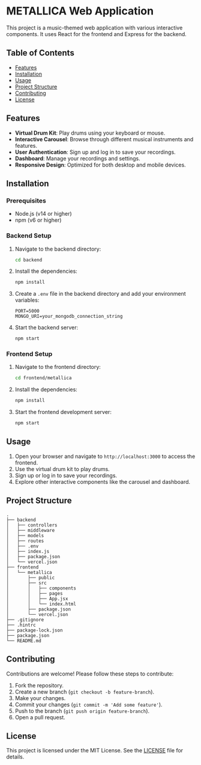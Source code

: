 # METALLICA Web Application

This project is a music-themed web application with various interactive components. It uses React for the frontend and Express for the backend.

## Table of Contents

- [Features](#features)
- [Installation](#installation)
- [Usage](#usage)
- [Project Structure](#project-structure)
- [Contributing](#contributing)
- [License](#license)

## Features

- **Virtual Drum Kit**: Play drums using your keyboard or mouse.
- **Interactive Carousel**: Browse through different musical instruments and features.
- **User Authentication**: Sign up and log in to save your recordings.
- **Dashboard**: Manage your recordings and settings.
- **Responsive Design**: Optimized for both desktop and mobile devices.

## Installation

### Prerequisites

- Node.js (v14 or higher)
- npm (v6 or higher)

### Backend Setup

1. Navigate to the backend directory:
   ```bash
   cd backend
   ```

2. Install the dependencies:
   ```bash
   npm install
   ```

3. Create a `.env` file in the backend directory and add your environment variables:
   ```env
   PORT=5000
   MONGO_URI=your_mongodb_connection_string
   ```

4. Start the backend server:
   ```bash
   npm start
   ```

### Frontend Setup

1. Navigate to the frontend directory:
   ```bash
   cd frontend/metallica
   ```

2. Install the dependencies:
   ```bash
   npm install
   ```

3. Start the frontend development server:
   ```bash
   npm start
   ```

## Usage

1. Open your browser and navigate to `http://localhost:3000` to access the frontend.
2. Use the virtual drum kit to play drums.
3. Sign up or log in to save your recordings.
4. Explore other interactive components like the carousel and dashboard.

## Project Structure

```
.
├── backend
│   ├── controllers
│   ├── middleware
│   ├── models
│   ├── routes
│   ├── .env
│   ├── index.js
│   ├── package.json
│   └── vercel.json
├── frontend
│   └── metallica
│       ├── public
│       ├── src
│       │   ├── components
│       │   ├── pages
│       │   ├── App.jsx
│       │   └── index.html
│       ├── package.json
│       └── vercel.json
├── .gitignore
├── .hintrc
├── package-lock.json
├── package.json
└── README.md
```

## Contributing

Contributions are welcome! Please follow these steps to contribute:

1. Fork the repository.
2. Create a new branch (`git checkout -b feature-branch`).
3. Make your changes.
4. Commit your changes (`git commit -m 'Add some feature'`).
5. Push to the branch (`git push origin feature-branch`).
6. Open a pull request.

## License

This project is licensed under the MIT License. See the [LICENSE](LICENSE) file for details.